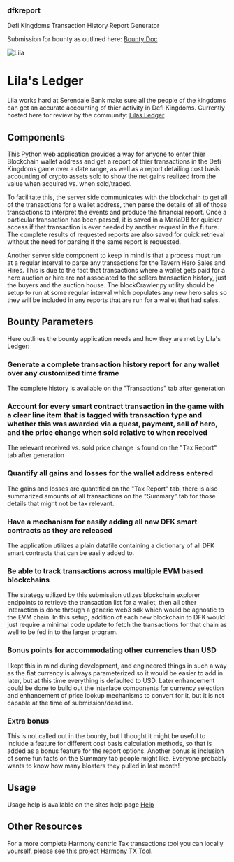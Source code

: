 ### dfkreport
Defi Kingdoms Transaction History Report Generator

Submission for bounty as outlined here: [Bounty Doc](https://docs.google.com/document/d/1jwoIYrnyJGm31YdLyC3F5yNwUva0EIDrwJqVO9jTnCY/edit)

![Lila](https://dfkreport.cognifact.com/static/images/gettingrecords.gif)
# Lila's Ledger
Lila works hard at Serendale Bank make sure all the people of the kingdoms can get an accurate accounting of thier activity in Defi Kingdoms.
Currently hosted here for review by the community: [Lilas Ledger](https://dfkreport.cognifact.com)

## Components
This Python web application provides a way for anyone to enter thier Blockchain wallet address and get a report of thier transactions in the Defi Kingdoms game over a date range, as well as a report detailing cost basis accounting of crypto assets sold to show the net gains realized from the value when acquired vs. when sold/traded.

To facilitate this, the server side communicates with the blockchain to get all of the transactions for a wallet address, then parse the details of all of those transactions to interpret the events and produce the financial report.  Once a particular transaction has been parsed, it is saved in a MariaDB for quicker access if that transaction is ever needed by another request in the future.  The complete results of requested reports are also saved for quick retrieval without the need for parsing if the same report is requested.

Another server side component to keep in mind is that a process must run at a regular interval to parse any transactions for the Tavern Hero Sales and Hires.  This is due to the fact that transactions where a wallet gets paid for a hero auction or hire are not associated to the sellers transaction history, just the buyers and the auction house.  The blockCrawler.py utility should be setup to run at some regular interval which populates any new hero sales so they will be included in any reports that are run for a wallet that had sales.

## Bounty Parameters
Here outlines the bounty application needs and how they are met by Lila's Ledger:

### Generate a complete transaction history report for any wallet over any customized time frame
The complete history is available on the "Transactions" tab after generation
### Account for every smart contract transaction in the game with a clear line item that is tagged with transaction type and whether this was awarded via a quest, payment, sell of hero, and the price change when sold relative to when received
The relevant received vs. sold price change is found on the "Tax Report" tab after generation
### Quantify all gains and losses for the wallet address entered
The gains and losses are quantified on the "Tax Report" tab, there is also summarized amounts of all transactions on the "Summary" tab for those details that might not be tax relevant.
### Have a mechanism for easily adding all new DFK smart contracts as they are released
The application utilizes a plain datafile containing a dictionary of all DFK smart contracts that can be easily added to.
### Be able to track transactions across multiple EVM based blockchains
The strategy utilized by this submission utlizes blockchain explorer endpoints to retrieve the transaction list for a wallet, then all other interaction is done through a generic web3 sdk which would be agnostic to the EVM chain.  In this setup, addition of each new blockchain to DFK would just require a minimal code update to fetch the transactions for that chain as well to be fed in to the larger program.
### Bonus points for accommodating other currencies than USD 
I kept this in mind during development, and engineered things in such a way as the fiat currency is always parameterized so it would be easier to add in later, but at this time everything is defaulted to USD.  Later enhancement could be done to build out the interface components for currency selection and enhancement of price lookup mechanisms to convert for it, but it is not capable at the time of submission/deadline.

### Extra bonus
This is not called out in the bounty, but I thought it might be useful to include a feature for different cost basis calculation methods, so that is added as a bonus feature for the report options.  Another bonus is inclusion of some fun facts on the Summary tab people might like.  Everyone probably wants to know how many bloaters they pulled in last month!

## Usage
Usage help is available on the sites help page [Help](https://dfkreport.cognifact.com/help.py)

## Other Resources
For a more complete Harmony centric Tax transactions tool you can locally yourself, please see [this project Harmony TX Tool](https://github.com/tempoxylophone/Harmony-Tx-Tool).